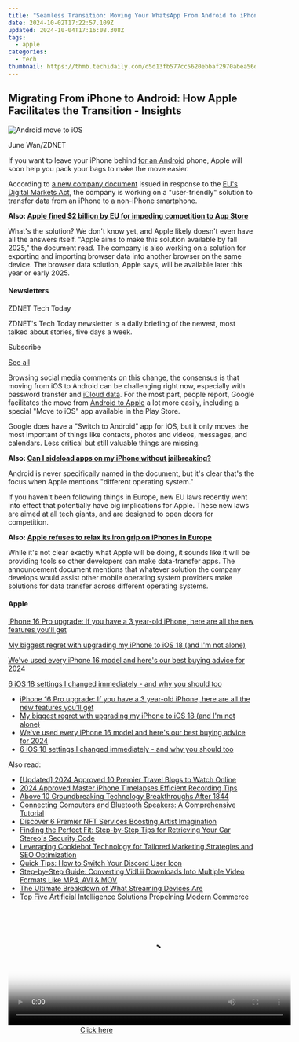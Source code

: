 ```yaml
---
title: "Seamless Transition: Moving Your WhatsApp From Android to iPhone - A Comprehensive Guide"
date: 2024-10-02T17:22:57.109Z
updated: 2024-10-04T17:16:08.308Z
tags:
  - apple
categories:
  - tech
thumbnail: https://thmb.techidaily.com/d5d13fb577cc5620ebbaf2970abea56dace77d9e5a84a022ba162f616f0fcf69.png
---
```


## Migrating From iPhone to Android: How Apple Facilitates the Transition - Insights

![Android move to iOS](https://www.zdnet.com/a/img/resize/bcdf67dc98f66d1bfd78b3d0f523a61ead6811df/2022/12/02/71a1c0ca-96d4-4ddd-a9a0-dd96519d6d1e/android-move-to-ios.jpg?auto=webp&width=1280)

June Wan/ZDNET

If you want to leave your iPhone behind [for an Android](https://www.zdnet.com/article/best-android-phone/) phone, Apple will soon help you pack your bags to make the move easier.

According to [a new company document](https://www.apple.com/legal/dma/dma-ncs.pdf) issued in response to the [EU's Digital Markets Act](https://www.zdnet.com/article/apple-fined-2-billion-by-eu-for-impeding-competition-to-app-store/), the company is working on a "user-friendly" solution to transfer data from an iPhone to a non-iPhone smartphone. 

**Also: [Apple fined $2 billion by EU for impeding competition to App Store](https://www.zdnet.com/article/apple-fined-2-billion-by-eu-for-impeding-competition-to-app-store/)**

What's the solution? We don't know yet, and Apple likely doesn't even have all the answers itself. "Apple aims to make this solution available by fall 2025," the document read. The company is also working on a solution for exporting and importing browser data into another browser on the same device. The browser data solution, Apple says, will be available later this year or early 2025.

#### Newsletters

ZDNET Tech Today

ZDNET's Tech Today newsletter is a daily briefing of the newest, most talked about stories, five days a week.

 Subscribe

[See all](https://www.zdnet.com/newsletters/)

Browsing social media comments on this change, the consensus is that moving from iOS to Android can be challenging right now, especially with password transfer and [iCloud data](https://www.zdnet.com/article/apple-is-bringing-end-to-end-encryption-to-icloud-backups-heres-what-it-means/). For the most part, people report, Google facilitates the move from [Android to Apple](https://www.zdnet.com/article/iphone-envy-five-ios-17-features-that-android-users-already-have/) a lot more easily, including a special "Move to iOS" app available in the Play Store.

Google does have a "Switch to Android" app for iOS, but it only moves the most important of things like contacts, photos and videos, messages, and calendars. Less critical but still valuable things are missing.

**Also: [Can I sideload apps on my iPhone without jailbreaking?](https://www.zdnet.com/article/can-i-sideload-apps-on-iphone-without-jailbreaking/)**

Android is never specifically named in the document, but it's clear that's the focus when Apple mentions "different operating system."

If you haven't been following things in Europe, new EU laws recently went into effect that potentially have big implications for Apple. These new laws are aimed at all tech giants, and are designed to open doors for competition.

**Also: [Apple refuses to relax its iron grip on iPhones in Europe](https://www.zdnet.com/article/apple-refuses-to-relax-its-iron-grip-on-iphones-in-europe/)**

While it's not clear exactly what Apple will be doing, it sounds like it will be providing tools so other developers can make data-transfer apps. The announcement document mentions that whatever solution the company develops would assist other mobile operating system providers make solutions for data transfer across different operating systems.

#### Apple

[iPhone 16 Pro upgrade: If you have a 3 year-old iPhone, here are all the new features you'll get](https://www.zdnet.com/article/iphone-16-pro-and-pro-max-hands-on/ "iPhone 16 Pro upgrade: If you have a 3 year-old iPhone, here are all the new features you'll get")

[My biggest regret with upgrading my iPhone to iOS 18 (and I'm not alone)](https://www.zdnet.com/article/my-biggest-regret-with-upgrading-my-iphone-to-ios-18-and-im-not-alone/ "My biggest regret with upgrading my iPhone to iOS 18 (and I'm not alone)")

[We've used every iPhone 16 model and here's our best buying advice for 2024](https://www.zdnet.com/article/iphone-16-pro-max-buying-advice-2024/ "We've used every iPhone 16 model and here's our best buying advice for 2024")

[6 iOS 18 settings I changed immediately - and why you should too](https://www.zdnet.com/article/6-ios-18-settings-i-changed-immediately-and-why-you-should-too/ "6 iOS 18 settings I changed immediately - and why you should too")

* [iPhone 16 Pro upgrade: If you have a 3 year-old iPhone, here are all the new features you'll get](https://www.zdnet.com/article/iphone-16-pro-and-pro-max-hands-on/ "iPhone 16 Pro upgrade: If you have a 3 year-old iPhone, here are all the new features you'll get")
* [My biggest regret with upgrading my iPhone to iOS 18 (and I'm not alone)](https://www.zdnet.com/article/my-biggest-regret-with-upgrading-my-iphone-to-ios-18-and-im-not-alone/ "My biggest regret with upgrading my iPhone to iOS 18 (and I'm not alone)")
* [We've used every iPhone 16 model and here's our best buying advice for 2024](https://www.zdnet.com/article/iphone-16-pro-max-buying-advice-2024/ "We've used every iPhone 16 model and here's our best buying advice for 2024")
* [6 iOS 18 settings I changed immediately - and why you should too](https://www.zdnet.com/article/6-ios-18-settings-i-changed-immediately-and-why-you-should-too/ "6 iOS 18 settings I changed immediately - and why you should too")

<ins class="adsbygoogle"
     style="display:block"
     data-ad-format="autorelaxed"
     data-ad-client="ca-pub-7571918770474297"
     data-ad-slot="1223367746"></ins>

<ins class="adsbygoogle"
     style="display:block"
     data-ad-client="ca-pub-7571918770474297"
     data-ad-slot="8358498916"
     data-ad-format="auto"
     data-full-width-responsive="true"></ins>

<span class="atpl-alsoreadstyle">Also read:</span>
<div><ul>
<li><a href="https://youtube-blog.techidaily.com/ed-2024-approved-10-premier-travel-blogs-to-watch-online/"><u>[Updated] 2024 Approved 10 Premier Travel Blogs to Watch Online</u></a></li>
<li><a href="https://extra-support.techidaily.com/2024-approved-master-iphone-timelapses-efficient-recording-tips/"><u>2024 Approved Master iPhone Timelapses Efficient Recording Tips</u></a></li>
<li><a href="https://techtrends.techidaily.com/above-10-groundbreaking-technology-breakthroughs-after-1844/"><u>Above 10 Groundbreaking Technology Breakthroughs After 1844</u></a></li>
<li><a href="https://techtrends.techidaily.com/connecting-computers-and-bluetooth-speakers-a-comprehensive-tutorial/"><u>Connecting Computers and Bluetooth Speakers: A Comprehensive Tutorial</u></a></li>
<li><a href="https://extra-hints.techidaily.com/discover-6-premier-nft-services-boosting-artist-imagination/"><u>Discover 6 Premier NFT Services Boosting Artist Imagination</u></a></li>
<li><a href="https://techtrends.techidaily.com/finding-the-perfect-fit-step-by-step-tips-for-retrieving-your-car-stereos-security-code/"><u>Finding the Perfect Fit: Step-by-Step Tips for Retrieving Your Car Stereo's Security Code</u></a></li>
<li><a href="https://some-approaches.techidaily.com/leveraging-cookiebot-technology-for-tailored-marketing-strategies-and-seo-optimization/"><u>Leveraging Cookiebot Technology for Tailored Marketing Strategies and SEO Optimization</u></a></li>
<li><a href="https://techtrends.techidaily.com/quick-tips-how-to-switch-your-discord-user-icon/"><u>Quick Tips: How to Switch Your Discord User Icon</u></a></li>
<li><a href="https://fox-within.techidaily.com/step-by-step-guide-converting-vidlii-downloads-into-multiple-video-formats-like-mp4-avi-and-mov/"><u>Step-by-Step Guide: Converting VidLii Downloads Into Multiple Video Formats Like MP4, AVI & MOV</u></a></li>
<li><a href="https://techtrends.techidaily.com/the-ultimate-breakdown-of-what-streaming-devices-are/"><u>The Ultimate Breakdown of What Streaming Devices Are</u></a></li>
<li><a href="https://tech-hub.techidaily.com/top-five-artificial-intelligence-solutions-propelning-modern-commerce/"><u>Top Five Artificial Intelligence Solutions Propelning Modern Commerce</u></a></li>
</ul></div>

<!-- affiliate ads begin -->
<span id="1982457">
					<video width="576" height="240" style="cursor:pointer"
           poster="//a.impactradius-go.com/display-clicktoplayimage/1982457.png"
           onclick="if(!this.playClicked){this.play();this.setAttribute('controls',true);this.playClicked=true;}">
	   <source src="//a.impactradius-go.com/display-ad/22993-1982457">
	   <img src="//a.impactradius-go.com/display-clicktoplayimage/1982457.png" style="border: none; height: 100%; width: 100%; object-fit: contain">
	</video>
	<div style="width:360px;text-align:center"><a href="javascript:window.open(decodeURIComponent('https%3A%2F%2Fhomestyler.sjv.io%2Fc%2F5597632%2F1982457%2F22993'), '_blank');void(0);">Click here</a></div>
</span>
<img height="0" width="0" src="https://imp.pxf.io/i/5597632/1982457/22993" style="position:absolute;visibility:hidden;" border="0" />
<!-- affiliate ads end -->

